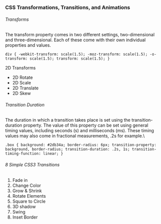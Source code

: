 ### CSS Transformations, Transitions, and Animations

###### Transforms

The transform property comes in two different settings, two-dimensional and three-dimensional. Each of these come with their own individual properties and values.

`div {
  -webkit-transform: scale(1.5);
     -moz-transform: scale(1.5);
       -o-transform: scale(1.5);
          transform: scale(1.5);
}`

2D Transforms
* 2D Rotate
* 2D Scale
* 2D Translate
* 2D Skew

###### Transition Duration

The duration in which a transition takes place is set using the transition-duration property. The value of this property can be set using general timing values, including seconds (s) and milliseconds (ms). These timing values may also come in fractional measurements, .2s for example.\

`.box {
  background: #2db34a;
  border-radius: 6px;
  transition-property: background, border-radius;
  transition-duration: .2s, 1s;
  transition-timing-function: linear;
}`

###### 8 Simple CSS3 Transitions

1. Fade in
2. Change Color
3. Grow & Shrink
4. Rotate Elements
5. Square to Circle
6. 3D shadow
7. Swing
8. Inset Border










